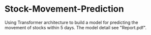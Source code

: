 # Stock-Movement-Prediction
Using Transformer architecture to build a model for predicting the movement of stocks within 5 days. The model detail see "Report.pdf".
